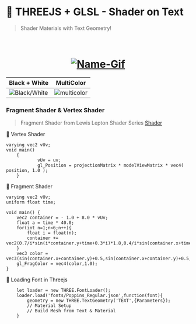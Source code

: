 # :goggles: THREEJS + GLSL - Shader on Text
> Shader Materials with Text Geometry!

<h1 align="center">
    <br/>
    <a href=""><img src="" alt="Name-Gif"/></a>
</h1>

Black + White | MultiColor 
------------ | ------------- 
![Black/White](/gifs/1.webp) | ![multicolor](/gifs/2.webp)

### Fragment Shader & Vertex Shader
> Fragment Shader from Lewis Lepton Shader Series [Shader](https://www.youtube.com/watch?v=aW_GW5uwWRM)

:small_orange_diamond: Vertex Shader
```
varying vec2 vUv;
void main()	
    {
            vUv = uv;
            gl_Position = projectionMatrix * modelViewMatrix * vec4( position, 1.0 );
    }
```
:small_orange_diamond: Fragment Shader
```
varying vec2 vUv;
uniform float time;

void main()	{
    vec2 container = - 1.0 + 8.0 * vUv;
    float a = time * 40.0;
    for(int n=1;n<6;n++){
        float i = float(n);
        container += vec2(0.7/i*sin(i*container.y+time+0.3*i)*1.8,0.4/i*sin(container.x+time+0.3*i)*3.6);
    }
    vec3 color = vec3(sin(container.x+container.y)+0.5,sin(container.x+container.y)+0.5,sin(container.x+container)+0.5);
    gl_FragColor = vec4(color,1.0);
}
```
:small_orange_diamond: Loading Font in Threejs
```
    let loader = new THREE.FontLoader();
    loader.load('fonts/Poppins_Regular.json',function(font){
        geometry = new THREE.TextGeometry('TEXT',{Parameters});
        // Material Setup
        // Build Mesh from Text & Material
    }
```

